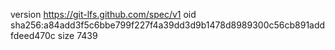 version https://git-lfs.github.com/spec/v1
oid sha256:a84add3f5c6bbe799f227f4a39dd3d9b1478d8989300c56cb891addfdeed470c
size 7439
